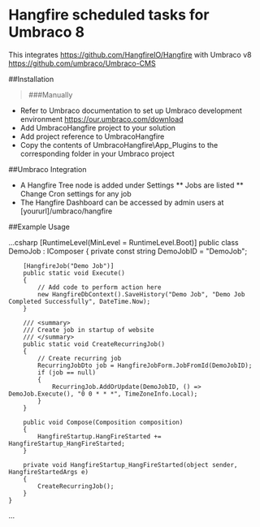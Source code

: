 # Hangfire scheduled tasks for Umbraco 8

This integrates https://github.com/HangfireIO/Hangfire with Umbraco v8 https://github.com/umbraco/Umbraco-CMS

##Installation
>###Manually
* Refer to Umbraco documentation to set up Umbraco development environment https://our.umbraco.com/download
* Add UmbracoHangfire project to your solution
* Add project reference to UmbracoHangfire
* Copy the contents of UmbracoHangfire\App_Plugins to the corresponding folder in your Umbraco project

##Umbraco Integration

* A Hangfire Tree node is added under Settings
** Jobs are listed
** Change Cron settings for any job
* The Hangfire Dashboard can be accessed by admin users at [yoururl]/umbraco/hangfire

##Example Usage

...csharp
    [RuntimeLevel(MinLevel = RuntimeLevel.Boot)]
    public class DemoJob : IComposer
    {
        private const string DemoJobID = "DemoJob";

        [HangfireJob("Demo Job")]
        public static void Execute()
        {
            // Add code to perform action here
            new HangfireDbContext().SaveHistory("Demo Job", "Demo Job Completed Successfully", DateTime.Now);            
        }

        /// <summary>
        /// Create job in startup of website
        /// </summary>
        public static void CreateRecurringJob()
        {
            // Create recurring job
            RecurringJobDto job = HangfireJobForm.JobFromId(DemoJobID);
            if (job == null)
            {
                RecurringJob.AddOrUpdate(DemoJobID, () => DemoJob.Execute(), "0 0 * * *", TimeZoneInfo.Local);
            }
        }

        public void Compose(Composition composition)
        {
            HangfireStartup.HangFireStarted += HangfireStartup_HangFireStarted;
        }

        private void HangfireStartup_HangFireStarted(object sender, HangfireStartedArgs e)
        {
            CreateRecurringJob();
        }
    }
...